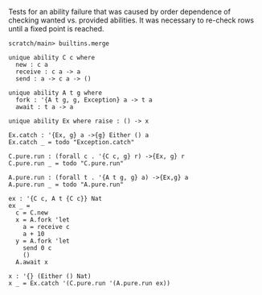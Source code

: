Tests for an ability failure that was caused by order dependence of
checking wanted vs. provided abilities. It was necessary to re-check
rows until a fixed point is reached.

``` ucm :hide
scratch/main> builtins.merge
```

``` unison
unique ability C c where
  new : c a
  receive : c a -> a
  send : a -> c a -> ()

unique ability A t g where
  fork : '{A t g, g, Exception} a -> t a
  await : t a -> a

unique ability Ex where raise : () -> x

Ex.catch : '{Ex, g} a ->{g} Either () a
Ex.catch _ = todo "Exception.catch"

C.pure.run : (forall c . '{C c, g} r) ->{Ex, g} r
C.pure.run _ = todo "C.pure.run"

A.pure.run : (forall t . '{A t g, g} a) ->{Ex,g} a
A.pure.run _ = todo "A.pure.run"

ex : '{C c, A t {C c}} Nat
ex _ =
  c = C.new
  x = A.fork 'let
    a = receive c
    a + 10
  y = A.fork 'let
    send 0 c
    ()
  A.await x

x : '{} (Either () Nat)
x _ = Ex.catch '(C.pure.run '(A.pure.run ex))
```
